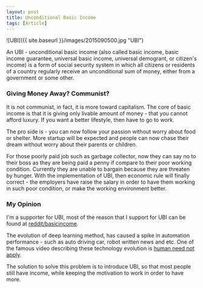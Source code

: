 ```yaml
---
layout: post
title: Unconditional Basic Income
tags: [Article]
---
```


![UBI]({{ site.baseurl }}/images/2015090500.jpg "UBI")

An UBI - unconditional basic income (also called basic income, basic income guarantee, universal basic income, universal demogrant, or citizen's income) is a form of social security system in which all citizens or residents of a country regularly receive an unconditional sum of money, either from a government or some other.

### Giving Money Away? Communist?
It is not communist, in fact, it is more toward capitalism. The core of basic income is that it is giving only livable amount of money - that you cannot afford luxury. If you want a better lifestyle, then have to go to work.

The pro side is - you can now follow your passion without worry about food or shelter. More startup will be expected and people can now chase their dream without worry about their parents or children.

For those poorly paid job such as garbage collector, now they can say no to their boss as they are being paid a penny if compare to their poor working condition. Currently they are unable to bargain because they are threaten by hunger. With the implementation of UBI, then economic rule will finally correct - the employers have raise the salary in order to have them working in such poor condition, or make the working environment better.

### My Opinion
I'm a supporter for UBI, most of the reason that I support for UBI can be found at [reddit/basicincome](https://www.reddit.com/r/basicincome/).

The evolution of deep learning method, has caused a spike in automation performance - such as auto driving car, robot written news and etc. One of the famous video describing these technology evolution is [human need not apply](https://www.youtube.com/watch?v=7Pq-S557XQU).

The solution to solve this problem is to introduce UBI, so that most people still have income, while keeping the motivation to work in order to have more.
